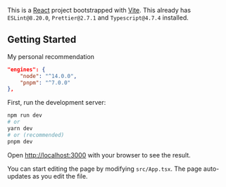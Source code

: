 This is a [React](https://reactjs.org/) project bootstrapped with [Vite](https://vitejs.dev/). This already has `ESLint@8.20.0`, `Prettier@2.7.1` and `Typescript@4.7.4` installed.

## Getting Started

My personal recommendation

```json
"engines": {
    "node": "^14.0.0",
    "pnpm": "^7.0.0"
},
```

First, run the development server:

```bash
npm run dev
# or
yarn dev
# or (recommended)
pnpm dev
```

Open [http://localhost:3000](http://localhost:3000) with your browser to see the result.

You can start editing the page by modifying `src/App.tsx`. The page auto-updates as you edit the file.
